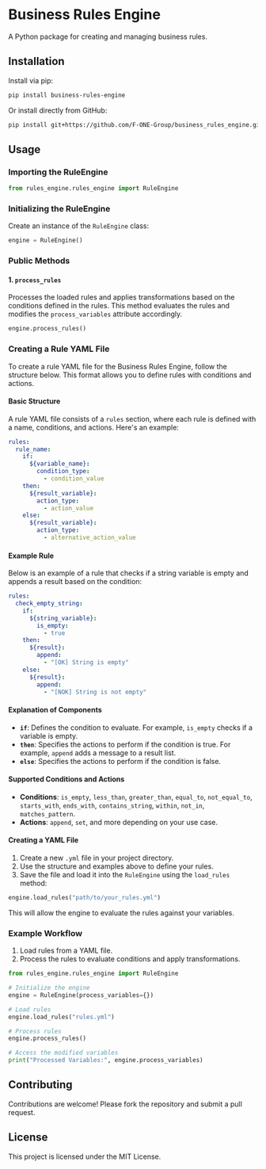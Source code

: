 # Business Rules Engine

A Python package for creating and managing business rules.

## Installation

Install via pip:

```bash
pip install business-rules-engine
```

Or install directly from GitHub:

```bash
pip install git+https://github.com/F-ONE-Group/business_rules_engine.git
```

## Usage

### Importing the RuleEngine

```python
from rules_engine.rules_engine import RuleEngine
```

### Initializing the RuleEngine

Create an instance of the `RuleEngine` class:

```python
engine = RuleEngine()
```

### Public Methods

#### 1. `process_rules`

Processes the loaded rules and applies transformations based on the conditions defined in the rules. This method evaluates the rules and modifies the `process_variables` attribute accordingly.

```python
engine.process_rules()
```

### Creating a Rule YAML File

To create a rule YAML file for the Business Rules Engine, follow the structure below. This format allows you to define rules with conditions and actions.

#### Basic Structure

A rule YAML file consists of a `rules` section, where each rule is defined with a name, conditions, and actions. Here's an example:

```yaml
rules:
  rule_name:
    if:
      ${variable_name}:
        condition_type:
          - condition_value
    then:
      ${result_variable}:
        action_type:
          - action_value
    else:
      ${result_variable}:
        action_type:
          - alternative_action_value
```

#### Example Rule

Below is an example of a rule that checks if a string variable is empty and appends a result based on the condition:

```yaml
rules:
  check_empty_string:
    if:
      ${string_variable}:
        is_empty:
          - true
    then:
      ${result}:
        append:
          - "[OK] String is empty"
    else:
      ${result}:
        append:
          - "[NOK] String is not empty"
```

#### Explanation of Components

- **`if`**: Defines the condition to evaluate. For example, `is_empty` checks if a variable is empty.
- **`then`**: Specifies the actions to perform if the condition is true. For example, `append` adds a message to a result list.
- **`else`**: Specifies the actions to perform if the condition is false.

#### Supported Conditions and Actions

- **Conditions**: `is_empty`, `less_than`, `greater_than`, `equal_to`, `not_equal_to`, `starts_with`, `ends_with`, `contains_string`, `within`, `not_in`, `matches_pattern`.
- **Actions**: `append`, `set`, and more depending on your use case.

#### Creating a YAML File

1. Create a new `.yml` file in your project directory.
2. Use the structure and examples above to define your rules.
3. Save the file and load it into the `RuleEngine` using the `load_rules` method:

```python
engine.load_rules("path/to/your_rules.yml")
```

This will allow the engine to evaluate the rules against your variables.

### Example Workflow

1. Load rules from a YAML file.
2. Process the rules to evaluate conditions and apply transformations.

```python
from rules_engine.rules_engine import RuleEngine

# Initialize the engine
engine = RuleEngine(process_variables={})

# Load rules
engine.load_rules("rules.yml")

# Process rules
engine.process_rules()

# Access the modified variables
print("Processed Variables:", engine.process_variables)
```

## Contributing

Contributions are welcome! Please fork the repository and submit a pull request.

## License

This project is licensed under the MIT License.
